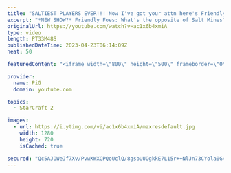 ```yaml
---
title: "SALTIEST PLAYERS EVER!!! Now I've got your attn here's Friendly Foes wholesome SC2 :)"
excerpt: "*NEW SHOW?* Friendly Foes: What's the opposite of Salt Mines? Wholesome/friendly banter :D. If you've got a good example UPLOAD YOUR REPLAY TO https://drop.sc/upload then send the link to RateMyStarCraft@gmail.com along with “Friendly Foes” in the title + in the body of the email add your IGN & Rank"
originalUrl: https://youtube.com/watch?v=ac1x6b4xmiA
type: video
length: PT33M48S
publishedDateTime: 2023-04-23T06:14:09Z
heat: 50

featuredContent: "<iframe width=\"800\" height=\"500\" frameborder=\"0\" src=\"https://www.youtube.com/embed/ac1x6b4xmiA\" allow=\"accelerometer; autoplay; encrypted-media; gyroscope; picture-in-picture\" allowfullscreen></iframe>"

provider:
  name: PiG
  domain: youtube.com

topics:
  - StarCraft 2

images:
  - url: https://i.ytimg.com/vi/ac1x6b4xmiA/maxresdefault.jpg
    width: 1280
    height: 720
    isCached: true

secured: "Qc5AJOWeJf7Xv/PvwXWXCPQoUclQ/8gsbUUOgkkE7L15r++NlJn73CYola0GvmJOAOWDowJQeQp1WotGH+M1nK108b/adG43SsvSMDRzN8bTzIZHlAy2Ez8j1hYez6erzYzWdSOREaCRGIgxtavQlqQewIa1Jsmfdwh+BG9L0m962BE6qf6oUfwOdHtuuJwJnPBHZtwY/NqV5W3GuoVStNDBIg4MsACII3jr1Edlsh+Z1rpaT6hrwEZzq1zAEcAQLa66grODUwU7kH+B4zeEhvpUC9ERsogJgsOK2kh6Lg7IEBoCSlP1/WPjkBp9itvpGsJM1wWIpILE2P9U39eNWbvsrcMZExWHlLhLet15/59nN5p6qj/gCJxOVCDpwNgDqOiZtTzK2n8vTyjmlzZl3szZr/Q8v4VvtkuHvX+M/rA=;oYWaDvCyaS0Z881Ik+JzGg=="
---
```


